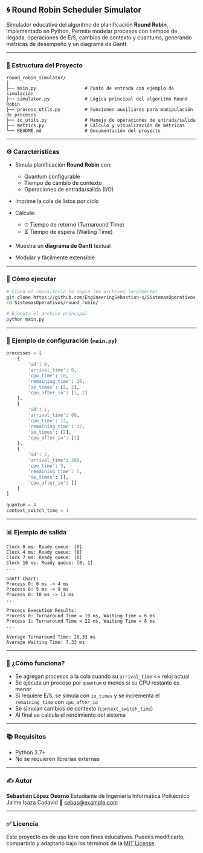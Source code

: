 ## 🌀 Round Robin Scheduler Simulator

Simulador educativo del algoritmo de planificación **Round Robin**, implementado en Python. Permite modelar procesos con tiempos de llegada, operaciones de E/S, cambios de contexto y cuantums, generando métricas de desempeño y un diagrama de Gantt.

---

### 📂 Estructura del Proyecto

```
round_robin_simulator/
│
├── main.py                  # Punto de entrada con ejemplo de simulación
├── simulator.py             # Lógica principal del algoritmo Round Robin
├── process_utils.py         # Funciones auxiliares para manipulación de procesos
├── io_utils.py              # Manejo de operaciones de entrada/salida
├── metrics.py               # Cálculo y visualización de métricas
└── README.md                # Documentación del proyecto
```

---

### ⚙️ Características

* Simula planificación **Round Robin** con:

  * Quantum configurable
  * Tiempo de cambio de contexto
  * Operaciones de entrada/salida (I/O)
* Imprime la cola de listos por ciclo
* Calcula:

  * ⏱ Tiempo de retorno (Turnaround Time)
  * ⏳ Tiempo de espera (Waiting Time)
* Muestra un **diagrama de Gantt** textual
* Modular y fácilmente extensible

---

### 🚀 Cómo ejecutar

```bash
# Clona el repositorio (o copia los archivos localmente)
git clone https://github.com/EngineeringSebastian-s/SistemasOperativos.git
cd SistemasOperativos/round_robin/

# Ejecuta el archivo principal
python main.py
```

---

### 🧪 Ejemplo de configuración (`main.py`)

```python
processes = [
    {
        'id': 0,
        'arrival_time': 0,
        'cpu_time': 10,
        'remaining_time': 10,
        'io_times': [2, 2],
        'cpu_after_io': [1, 2]
    },
    {
        'id': 1,
        'arrival_time': 80,
        'cpu_time': 12,
        'remaining_time': 12,
        'io_times': [2],
        'cpu_after_io': [2]
    },
    {
        'id': 2,
        'arrival_time': 200,
        'cpu_time': 5,
        'remaining_time': 5,
        'io_times': [],
        'cpu_after_io': []
    }
]

quantum = 4
context_switch_time = 1
```

---

### 📊 Ejemplo de salida

```
Clock 0 ms: Ready queue: [0]
Clock 4 ms: Ready queue: [0]
Clock 7 ms: Ready queue: [0]
Clock 10 ms: Ready queue: [0, 1]
...

Gantt Chart:
Process 0: 0 ms -> 4 ms
Process 0: 5 ms -> 9 ms
Process 0: 10 ms -> 11 ms
...

Process Execution Results:
Process 0: Turnaround Time = 19 ms, Waiting Time = 6 ms
Process 1: Turnaround Time = 22 ms, Waiting Time = 8 ms
...

Average Turnaround Time: 20.33 ms
Average Waiting Time: 7.33 ms
```

---

### 🧠 ¿Cómo funciona?

* Se agregan procesos a la cola cuando su `arrival_time` <= reloj actual
* Se ejecuta un proceso por `quantum` o menos si su CPU restante es menor
* Si requiere E/S, se simula con `io_times` y se incrementa el `remaining_time` con `cpu_after_io`
* Se simulan cambios de contexto (`context_switch_time`)
* Al final se calcula el rendimiento del sistema

---

### 📚 Requisitos

* Python 3.7+
* No se requieren librerías externas

---

### ✍️ Autor

**Sebastián López Osorno**
Estudiante de Ingeniería Informática
Politécnico Jaime Isaza Cadavid
📧 [sebas@example.com](mailto:seabstianlopezosorno2005@gmail.com)

---

### ✅ Licencia

Este proyecto es de uso libre con fines educativos. Puedes modificarlo, compartirlo y adaptarlo bajo los términos de la [MIT License](LICENSE).
